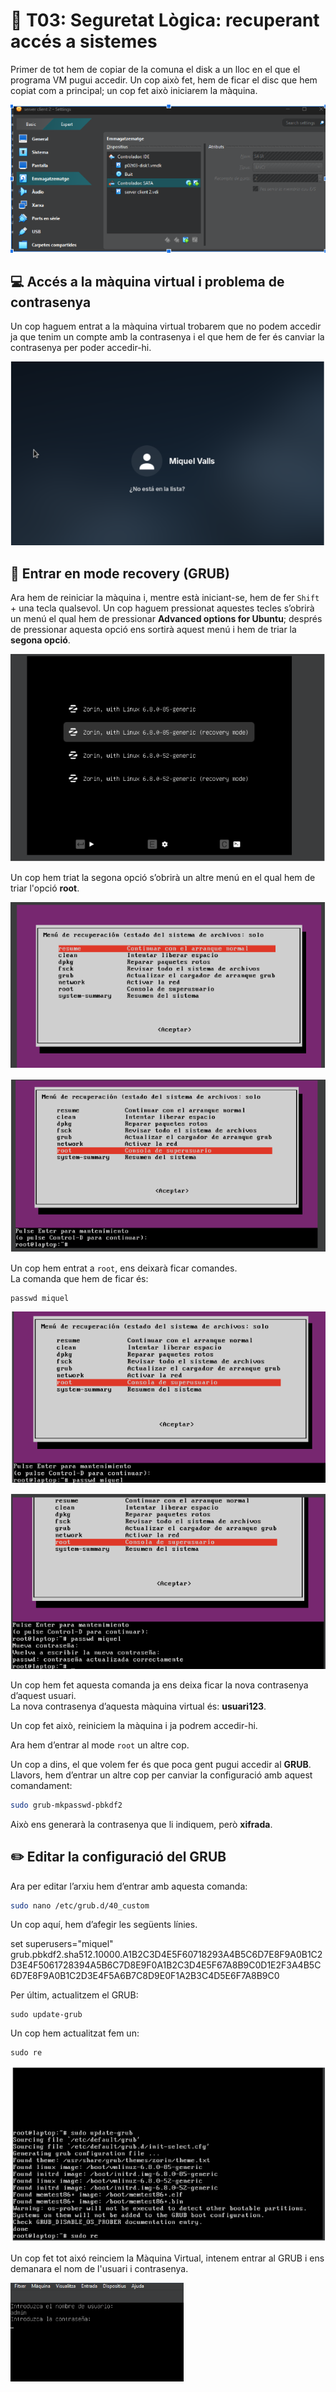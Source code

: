 # 🔐 T03: Seguretat Lògica: recuperant accés a sistemes

Primer de tot hem de copiar de la comuna el disk a un lloc en el que el programa VM pugui accedir. Un cop això fet, hem de ficar el disc que hem copiat com a principal; un cop fet això iniciarem la màquina.

![Captura1](img/Capt1.png)

## 💻 Accés a la màquina virtual i problema de contrasenya
Un cop haguem entrat a la màquina virtual trobarem que no podem accedir ja que tenim un compte amb la contrasenya i el que hem de fer és canviar la contrasenya per poder accedir-hi.


![Captura2](img/Capt2.png)


## 🔁 Entrar en mode recovery (GRUB)
Ara hem de reiniciar la màquina i, mentre està iniciant-se, hem de fer `Shift` + una tecla qualsevol. Un cop haguem pressionat aquestes tecles s’obrirà un menú el qual hem de pressionar **Advanced options for Ubuntu**; després de pressionar aquesta opció ens sortirà aquest menú i hem de triar la **segona opció**.

![Captura2](img/Capt3.png)

Un cop hem triat la segona opció s’obrirà un altre menú en el qual hem de triar l'opció **root**.

![Captura4](img/Capt4.png)


![Captura 5](img/Capt5.png)

Un cop hem entrat a `root`, ens deixarà ficar comandes.  
La comanda que hem de ficar és:

```
passwd miquel
```
![Captura6](img/Capt6.png)


![Captura7](img/Capt7.png)


Un cop hem fet aquesta comanda ja ens deixa ficar la nova contrasenya d’aquest usuari.  
La nova contrasenya d’aquesta màquina virtual és: **usuari123**.  

Un cop fet això, reiniciem la màquina i ja podrem accedir-hi.  

Ara hem d’entrar al mode `root` un altre cop.  

Un cop a dins, el que volem fer és que poca gent pugui accedir al **GRUB**.  
Llavors, hem d’entrar un altre cop per canviar la configuració amb aquest comandament:



```bash
sudo grub-mkpasswd-pbkdf2
```
Això ens generarà la contrasenya que li indiquem, però **xifrada**.

## ✏️ Editar la configuració del GRUB

Ara per editar l’arxiu hem d’entrar amb aquesta comanda:

```bash
sudo nano /etc/grub.d/40_custom
```
Un cop aquí, hem d’afegir les següents línies.

set superusers="miquel"
grub.pbkdf2.sha512.10000.A1B2C3D4E5F60718293A4B5C6D7E8F9A0B1C2D3E4F5061728394A5B6C7D8E9F0A1B2C3D4E5F67A8B9C0D1E2F3A4B5C6D7E8F9A0B1C2D3E4F5A6B7C8D9E0F1A2B3C4D5E6F7A8B9C0

Per últim, actualitzem el GRUB:
```
sudo update-grub
```

Un cop hem actualitzat fem un:
```
sudo re
```
![Captura8](img/capt8.png)

Un cop fet tot aixó reinciem la Màquina Virtual, intenem entrar al GRUB i ens demanara el nom de l'usuari i contrasenya.

![Captura9](img/capt9.png)

